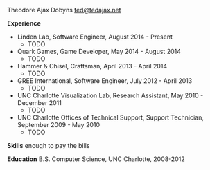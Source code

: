 Theodore Ajax Dobyns
ted@tedajax.net

**Experience**
- Linden Lab, Software Engineer, August 2014 - Present
	- TODO
- Quark Games, Game Developer, May 2014 - August 2014
	- TODO
- Hammer & Chisel, Craftsman, April 2013 - April 2014
	- TODO
- GREE International, Software Engineer, July 2012 - April 2013
	- TODO
- UNC Charlotte Visualization Lab, Research Assistant, May 2010 - December 2011
	- TODO
- UNC Charlotte Offices of Technical Support, Support Technician, September 2009 - May 2010
	- TODO


**Skills**
enough to pay the bills

**Education**
B.S. Computer Science, UNC Charlotte, 2008-2012

